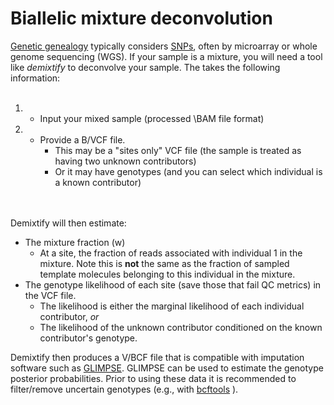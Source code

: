 # Biallelic mixture deconvolution
[Genetic genealogy](https://en.wikipedia.org/wiki/Genetic_genealogy) typically considers [SNPs](https://en.wikipedia.org/wiki/Single-nucleotide_polymorphism), often by microarray or whole genome sequencing (WGS). If your sample is a mixture, you will need a tool like *demixtify* to deconvolve your sample. The takes the following information: <br>
<br>
1. * Input your mixed sample (processed \BAM file format)
2. * Provide a B/VCF file. 
     * This may be a "sites only" VCF file (the sample is treated as having two unknown contributors)
	 * Or it may have genotypes (and you can select which individual is a known contributor)

<br>
<br>
Demixtify will then estimate:

* The mixture fraction (w)
   * At a site, the fraction of reads associated with individual 1 in the mixture. Note this is **not** the same as the fraction of sampled template molecules belonging to this individual in the mixture.
* The genotype likelihood of each site (save those that fail QC metrics) in the VCF file.
   * The likelihood is either the marginal likelihood of each individual contributor, *or*
   * The likelihood of the unknown contributor conditioned on the known contributor's genotype.

   
Demixtify then produces a V/BCF file that is compatible with imputation software such as [GLIMPSE](https://github.com/odelaneau/GLIMPSE). GLIMPSE can be used to estimate the genotype posterior probabilities. Prior to using these data it is recommended to filter/remove uncertain genotypes (e.g., with [bcftools](https://github.com/samtools/bcftools) ).

<br>
<br>




